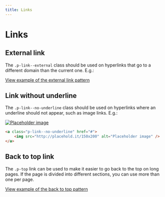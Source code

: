 ```yaml
---
title: Links
---
```


# Links

## External link

The `.p-link--external` class should be used on hyperlinks that go to a different domain than the current one. E.g.:

<a href="https://ubuntudesign.github.io/vanilla-framework/examples/patterns/links/links-external/"
    class="js-example">
    View example of the external link pattern
</a>

## Link without underline

The `.p-link--no-underline` class should be used on hyperlinks where an underline should not appear, such as image links. E.g.:

<a class="p-link--no-underline" href="#">
    <img src="http://placehold.it/150x200" alt="Placeholder image" />
</a>

```html
<a class="p-link--no-underline" href="#">
    <img src="http://placehold.it/150x200" alt="Placeholder image" />
</a>
```

## Back to top link

The `.p-top` link can be used to make it easier to go back to the top on long pages. If the page is divided into different sections, you can use more than one per page.

<a href="https://ubuntudesign.github.io/vanilla-framework/examples/patterns/links/links-back-to-top/"
    class="js-example">
    View example of the back to top pattern
</a>